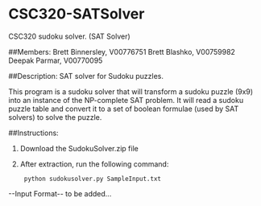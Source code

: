 # CSC320-SATSolver
CSC320 sudoku solver. (SAT Solver)

##Members:
Brett Binnersley, V00776751
Brett Blashko, V00759982
Deepak Parmar, V00770095

##Description:
SAT solver for Sudoku puzzles.

This program is a sudoku solver that will transform a sudoku puzzle (9x9) into an 
instance of the NP-complete SAT problem.  It will read a sudoku puzzle table and 
convert it to a set of boolean formulae (used by SAT solvers) to solve the puzzle.

##Instructions:

1) Download the SudokuSolver.zip file
2) After extraction, run the following command: 

	    python sudokusolver.py SampleInput.txt

--Input Format--
to be added...
